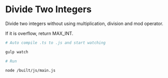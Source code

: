 # Divide Two Integers

Divide two integers without using multiplication, division and mod operator.

If it is overflow, return MAX_INT.

```sh
# Auto compile .ts to .js and start watching

gulp watch

# Run

node /built/js/main.js
```
